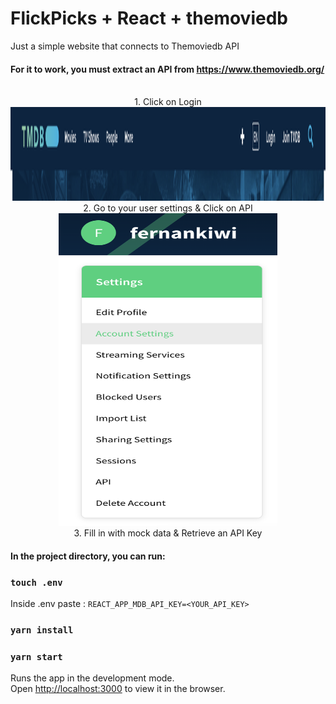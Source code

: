 # FlickPicks + React + themoviedb
Just a simple website that connects to Themoviedb API

#### For it to work, you must extract an API from https://www.themoviedb.org/

<p align="center">
</br>1. Click on Login</br>
<img src="./Photos/1.png" width="800" height="150">
</br>2. Go to your user settings & Click on API</br>
<img src="./Photos/2.png" width="350" height="500">
</br>3. Fill in with mock data & Retrieve an API Key</br>
</p>


#### In the project directory, you can run:

### `touch .env`

Inside .env paste : `REACT_APP_MDB_API_KEY=<YOUR_API_KEY>`

### `yarn install`

### `yarn start`

Runs the app in the development mode.\
Open [http://localhost:3000](http://localhost:3000) to view it in the browser.
